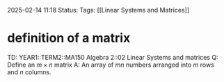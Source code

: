 2025-02-14 11:18
Status: 
Tags: [[Linear Systems and Matrices]]
# definition of a matrix

TD: YEAR1::TERM2::MA150 Algebra 2::02 Linear Systems and matrices 
Q: Define an $m \times n$ matrix
A: An array of $mn$ numbers arranged into $m$ rows and $n$ columns.
<!--ID: 1739532158447-->
